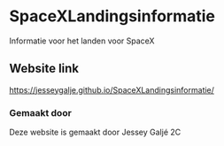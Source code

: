 # SpaceXLandingsinformatie
 Informatie voor het landen voor SpaceX
## Website link
 https://jesseygalje.github.io/SpaceXLandingsinformatie/
### Gemaakt door
 Deze website is gemaakt door Jessey Galjé 2C
